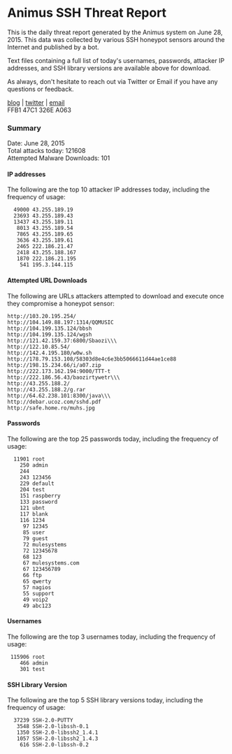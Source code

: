 # Animus SSH Threat Report

This is the daily threat report generated by the Animus system on June 28, 2015. This data was collected by various SSH honeypot sensors around the Internet and published by a bot.  

Text files containing a full list of today's usernames, passwords, attacker IP addresses, and SSH library versions are available above for download.  

As always, don't hesitate to reach out via Twitter or Email if you have any questions or feedback.  

[blog](http://morris.guru) | [twitter](https://twitter.com/andrew___morris) | [email](mailto:andrew@morris.guru)  
FFB1 47C1 326E A063  

### Summary

Date: June 28, 2015  
Total attacks today: 121608  
Attempted Malware Downloads: 101 

#### IP addresses
The following are the top 10 attacker IP addresses today, including the frequency of usage:
```
  49000 43.255.189.19
  23693 43.255.189.43
  13437 43.255.189.11
   8013 43.255.189.54
   7865 43.255.189.65
   3636 43.255.189.61
   2465 222.186.21.47
   2418 43.255.188.167
   1870 222.186.21.195
    541 195.3.144.115
```

#### Attempted URL Downloads
The following are URLs attackers attempted to download and execute once they compromise a honeypot sensor:
```
http://103.20.195.254/
http://104.149.88.197:1314/QQMUSIC
http://104.199.135.124/bbsh
http://104.199.135.124/wgsh
http://121.42.159.37:6800/Sbaozi\\\
http://122.10.85.54/
http://142.4.195.180/w0w.sh
http://178.79.153.108/58303d8e4c6e3bb5066611d44ae1ce88
http://198.15.234.66/i/a07.zip
http://222.173.162.194:9000/TTT-t
http://222.186.56.43/baozirtywetr\\\
http://43.255.188.2/
http://43.255.188.2/g.rar
http://64.62.238.101:8300/java\\\
http://debar.ucoz.com/sshd.pdf
http://safe.home.ro/muhs.jpg
```

#### Passwords
The following are the top 25 passwords today, including the frequency of usage:
```
  11901 root
    250 admin
    244 
    243 123456
    229 default
    204 test
    151 raspberry
    133 password
    121 ubnt
    117 blank
    116 1234
     97 12345
     85 user
     79 guest
     72 mulesystems
     72 12345678
     68 123
     67 mulesystems.com
     67 123456789
     66 ftp
     65 qwerty
     57 nagios
     55 support
     49 voip2
     49 abc123
```

#### Usernames
The following are the top 3 usernames today, including the frequency of usage:
```
 115906 root
    466 admin
    301 test
```

#### SSH Library Version
The following are the top 5 SSH library versions today, including the frequency of usage:
```
  37239 SSH-2.0-PUTTY
   3548 SSH-2.0-libssh-0.1
   1350 SSH-2.0-libssh2_1.4.1
   1057 SSH-2.0-libssh2_1.4.3
    616 SSH-2.0-libssh-0.2
```
